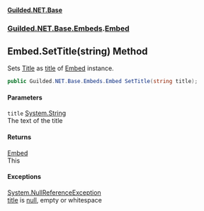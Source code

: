 
#### [Guilded.NET.Base](Guilded_NET_Base 'Guilded_NET_Base')
### [Guilded.NET.Base.Embeds](Guilded_NET_Base#Guilded_NET_Base_Embeds 'Guilded.NET.Base.Embeds').[Embed](Embed 'Guilded.NET.Base.Embeds.Embed')
## Embed.SetTitle(string) Method
Sets [Title](Embed_Title 'Guilded.NET.Base.Embeds.Embed.Title') as [title](Embed_SetTitle(string)#Guilded_NET_Base_Embeds_Embed_SetTitle(string)_title 'Guilded.NET.Base.Embeds.Embed.SetTitle(string).title') of [Embed](Embed 'Guilded.NET.Base.Embeds.Embed') instance.  
```csharp
public Guilded.NET.Base.Embeds.Embed SetTitle(string title);
```

#### Parameters
<a name='Guilded_NET_Base_Embeds_Embed_SetTitle(string)_title'></a>
`title` [System.String](https://docs.microsoft.com/en-us/dotnet/api/System.String 'System.String')  
The text of the title
  

#### Returns
[Embed](Embed 'Guilded.NET.Base.Embeds.Embed')  
This

#### Exceptions
[System.NullReferenceException](https://docs.microsoft.com/en-us/dotnet/api/System.NullReferenceException 'System.NullReferenceException')  
[title](Embed_SetTitle(string)#Guilded_NET_Base_Embeds_Embed_SetTitle(string)_title 'Guilded.NET.Base.Embeds.Embed.SetTitle(string).title') is [null](https://docs.microsoft.com/en-us/dotnet/csharp/language-reference/keywords/null 'https://docs.microsoft.com/en-us/dotnet/csharp/language-reference/keywords/null'), empty or whitespace

